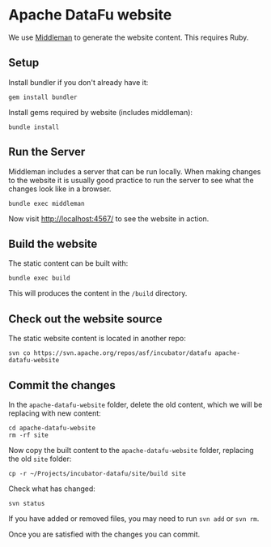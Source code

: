 # Apache DataFu website

We use [Middleman](http://middlemanapp.com/) to generate the website content. This requires Ruby.

## Setup

Install bundler if you don't already have it:

    gem install bundler

Install gems required by website (includes middleman):

    bundle install

## Run the Server

Middleman includes a server that can be run locally.  When making changes to the website
it is usually good practice to run the server to see what the changes look like in a
browser.

    bundle exec middleman

Now visit [http://localhost:4567/](http://localhost:4567/) to see the website in action.

## Build the website

The static content can be built with:

    bundle exec build

This will produces the content in the `/build` directory.

## Check out the website source

The static website content is located in another repo:

    svn co https://svn.apache.org/repos/asf/incubator/datafu apache-datafu-website

## Commit the changes

In the `apache-datafu-website` folder, delete the old content, which we will be replacing
with new content:

    cd apache-datafu-website
    rm -rf site

Now copy the built content to the `apache-datafu-website` folder, replacing the old `site` folder:

    cp -r ~/Projects/incubator-datafu/site/build site

Check what has changed:

    svn status

If you have added or removed files, you may need to run `svn add` or `svn rm`.

Once you are satisfied with the changes you can commit.
